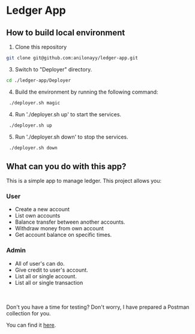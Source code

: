 # Ledger App

## How to build local environment
1. Clone this repository
```bash
git clone git@github.com:anilonayy/ledger-app.git
```
3. Switch to "Deployer" directory.
```bash
cd ./ledger-app/Deployer
```
4. Build the environment by running the following command:
```bash
 ./deployer.sh magic
```
4. Run './deployer.sh up' to start the services.
```bash
 ./deployer.sh up
```
5. Run './deployer.sh down' to stop the services.
```bash
 ./deployer.sh down
```

## What can you do with this app?

This is a simple app  to manage ledger. This project allows you:

### User
- Create a new account
- List own accounts
- Balance transfer between another accounts.
- Withdraw money from own account
- Get account balance on specific times.

### Admin
- All of user's can do.
- Give credit to user's account.
- List all or single account.
- List all or single transaction
<br />
<br />
Don't you have a time for testing? Don't worry, I have prepared a Postman collection for you. 

You can find it [here](https://www.postman.com/warped-space-758269/workspace/ledgerapp/collection/29192763-d5bca94b-3bdd-4fb6-bc74-c2cbb8e31172?action=share&creator=29192763&active-environment=29192763-4f997ae1-b7d8-48fe-bb00-fd7132147c4e).
